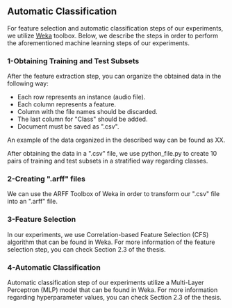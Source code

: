 ## Automatic Classification

For feature selection and automatic classification steps of our experiments, we utilize [Weka](https://www.cs.waikato.ac.nz/ml/weka/) toolbox. Below, we describe the steps in order to perform the aforementioned machine learning steps of our experiments.

### 1-Obtaining Training and Test Subsets

After the feature extraction step, you can organize the obtained data in the following way:

* Each row represents an instance (audio file).
* Each column represents a feature.
* Column with the file names should be discarded.
* The last column for "Class" should be added.
* Document must be saved as ".csv". 

An example of the data organized in the described way can be found as XX.

After obtaining the data in a ".csv" file, we use python_file.py to create 10 pairs of training and test subsets in a stratified way regarding classes.

### 2-Creating ".arff" files

We can use the ARFF Toolbox of Weka in order to transform our ".csv" file into an ".arff" file.

### 3-Feature Selection

In our experiments, we use Correlation-based Feature Selection (CFS) algorithm that can be found in Weka. For more information of the feature selection step, you can check Section 2.3 of the thesis.

### 4-Automatic Classification

Automatic classification step of our experiments utilize a Multi-Layer Perceptron (MLP) model that can be found in Weka. For more information regarding hyperparameter values, you can check Section 2.3 of the thesis.

